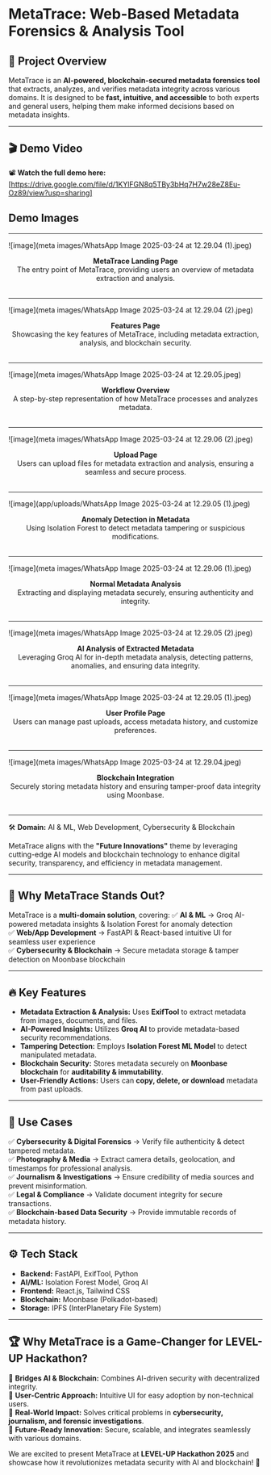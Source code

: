 # MetaTrace: Web-Based Metadata Forensics & Analysis Tool  

## 🚀 Project Overview
MetaTrace is an **AI-powered, blockchain-secured metadata forensics tool** that extracts, analyzes, and verifies metadata integrity across various domains. It is designed to be **fast, intuitive, and accessible** to both experts and general users, helping them make informed decisions based on metadata insights.

---

## 🎬 Demo Video
📽️ **Watch the full demo here:** [https://drive.google.com/file/d/1KYlFGN8q5TBy3bHq7H7w28eZ8Eu-Oz89/view?usp=sharing]  

## Demo Images
---

![image](meta images/WhatsApp Image 2025-03-24 at 12.29.04 (1).jpeg)
<div align="center">
  <b>MetaTrace Landing Page</b>
   <br>
   The entry point of MetaTrace, providing users an overview of metadata extraction and analysis.
</div>
<br>

---

![image](meta images/WhatsApp Image 2025-03-24 at 12.29.04 (2).jpeg)
<div align="center">
  <b>Features Page</b>
   <br>
   Showcasing the key features of MetaTrace, including metadata extraction, analysis, and blockchain security.
</div>
<br>

---

![image](meta images/WhatsApp Image 2025-03-24 at 12.29.05.jpeg)
<div align="center">
  <b>Workflow Overview</b>
   <br>
   A step-by-step representation of how MetaTrace processes and analyzes metadata.
</div>
<br>

---

![image](meta images/WhatsApp Image 2025-03-24 at 12.29.06 (2).jpeg)
<div align="center">
  <b>Upload Page</b>
   <br>
   Users can upload files for metadata extraction and analysis, ensuring a seamless and secure process.
</div>
<br>

---


![image](app/uploads/WhatsApp Image 2025-03-24 at 12.29.05 (1).jpeg)
<div align="center">
  <b>Anomaly Detection in Metadata</b>
   <br>
   Using Isolation Forest to detect metadata tampering or suspicious modifications.
</div>
<br>

---

![image](meta images/WhatsApp Image 2025-03-24 at 12.29.06 (1).jpeg)
<div align="center">
  <b>Normal Metadata Analysis</b>
   <br>
   Extracting and displaying metadata securely, ensuring authenticity and integrity.
</div>
<br>


---

![image](meta images/WhatsApp Image 2025-03-24 at 12.29.05 (2).jpeg)
<div align="center">
  <b>AI Analysis of Extracted Metadata</b>
   <br>
   Leveraging Groq AI for in-depth metadata analysis, detecting patterns, anomalies, and ensuring data integrity.
</div>
<br>

---


![image](meta images/WhatsApp Image 2025-03-24 at 12.29.05 (1).jpeg)
<div align="center">
  <b>User Profile Page</b>
   <br>
   Users can manage past uploads, access metadata history, and customize preferences.
</div>
<br>

---

![image](meta images/WhatsApp Image 2025-03-24 at 12.29.04.jpeg)
<div align="center">
  <b>Blockchain Integration</b>
   <br>
   Securely storing metadata history and ensuring tamper-proof data integrity using Moonbase.
</div>
<br>

---

🛠 **Domain:** AI & ML, Web Development, Cybersecurity & Blockchain  

MetaTrace aligns with the **"Future Innovations"** theme by leveraging cutting-edge AI models and blockchain technology to enhance digital security, transparency, and efficiency in metadata management.

---
## 🌟 Why MetaTrace Stands Out?  
MetaTrace is a **multi-domain solution**, covering:
✅ **AI & ML** → Groq AI-powered metadata insights & Isolation Forest for anomaly detection  
✅ **Web/App Development** → FastAPI & React-based intuitive UI for seamless user experience  
✅ **Cybersecurity & Blockchain** → Secure metadata storage & tamper detection on Moonbase blockchain  

---
## 🔥 Key Features
- **Metadata Extraction & Analysis:** Uses **ExifTool** to extract metadata from images, documents, and files.
- **AI-Powered Insights:** Utilizes **Groq AI** to provide metadata-based security recommendations.
- **Tampering Detection:** Employs **Isolation Forest ML Model** to detect manipulated metadata.
- **Blockchain Security:** Stores metadata securely on **Moonbase blockchain** for **auditability & immutability**.
- **User-Friendly Actions:** Users can **copy, delete, or download** metadata from past uploads.

---
## 📌 Use Cases
✅ **Cybersecurity & Digital Forensics** → Verify file authenticity & detect tampered metadata.  
✅ **Photography & Media** → Extract camera details, geolocation, and timestamps for professional analysis.  
✅ **Journalism & Investigations** → Ensure credibility of media sources and prevent misinformation.  
✅ **Legal & Compliance** → Validate document integrity for secure transactions.  
✅ **Blockchain-based Data Security** → Provide immutable records of metadata history.  

---

## ⚙️ Tech Stack
- **Backend:** FastAPI, ExifTool, Python
- **AI/ML:** Isolation Forest Model, Groq AI
- **Frontend:** React.js, Tailwind CSS
- **Blockchain:** Moonbase (Polkadot-based)
- **Storage:** IPFS (InterPlanetary File System)

---
## 🏆 Why MetaTrace is a Game-Changer for LEVEL-UP Hackathon?
🔹 **Bridges AI & Blockchain:** Combines AI-driven security with decentralized integrity.  
🔹 **User-Centric Approach:** Intuitive UI for easy adoption by non-technical users.  
🔹 **Real-World Impact:** Solves critical problems in **cybersecurity, journalism, and forensic investigations**.  
🔹 **Future-Ready Innovation:** Secure, scalable, and integrates seamlessly with various domains.  

We are excited to present MetaTrace at **LEVEL-UP Hackathon 2025** and showcase how it revolutionizes metadata security with AI and blockchain! 🚀

